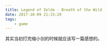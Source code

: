 ```yaml
---
title: Legend of Zelda - Breath of the Wild
date: 2017-10-09 21:15:29
tags:
    - game
---
```


其实当初打完缩小剑的时候就应该写一篇感想的。


